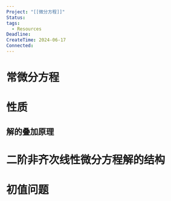 ```yaml
---
Project: "[[微分方程]]"
Status: 
tags:
  - Resources
Deadline: 
CreateTime: 2024-06-17
Connected:
---
```

# 常微分方程

# 性质
## 解的叠加原理

# 二阶非齐次线性微分方程解的结构
# 初值问题
